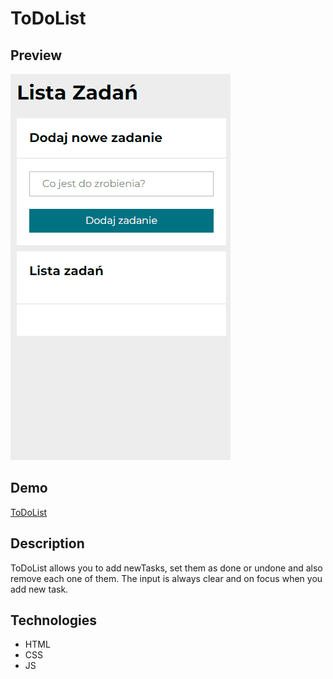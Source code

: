 # ToDoList

## Preview

!["To do list in action"](images/animation3.gif)

## Demo

[ToDoList](https://kaniewskisoftware.github.io/toDoList/)

## Description

ToDoList allows you to add newTasks, set them as done or undone and also remove each one of them. The input is always clear and on focus when you add new task.

## Technologies

- HTML
- CSS
- JS

